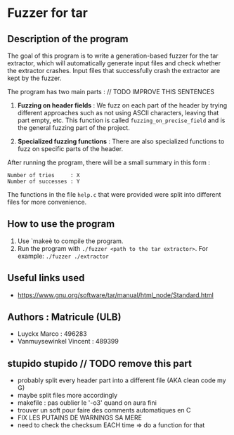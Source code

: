 # Fuzzer for tar

## Description of the program

The goal of this program is to write a generation-based fuzzer for the tar extractor, which will automatically generate input files and check whether the extractor crashes. Input files that successfully crash the extractor are kept by the fuzzer.

The program has two main parts : // TODO IMPROVE THIS SENTENCES

1) **Fuzzing on header fields** : We fuzz on each part of the header by trying different approaches such as not using ASCII characters, leaving that part empty, etc. This function is called `fuzzing_on_precise_field` and is the general fuzzing part of the project.

1) **Specialized fuzzing functions** : There are also specialized functions to fuzz on specific parts of the header.

After running the program, there will be a small summary in this form : 
```
Number of tries     : X
Number of successes : Y
```
The functions in the file `help.c` that were provided were split into different files for more convenience.

## How to use the program

1) Use `makeè to compile the program.
2) Run the program with `./fuzzer <path to the tar extractor>`. For example: `./fuzzer ./extractor`

## Useful links used
- https://www.gnu.org/software/tar/manual/html_node/Standard.html

## Authors : Matricule (ULB)
- Luyckx Marco : 496283
- Vanmuysewinkel Vincent : 489399

## stupido stupido // TODO remove this part
- probably split every header part into a different file (AKA clean code my G)
- maybe split files more accordingly
- makefile : pas oublier le '-o3' quand on aura fini 
- trouver un soft pour faire des comments automatiques en C
- FIX LES PUTAINS DE WARNINGS SA MERE
- need to check the checksum EACH time => do a function for that
